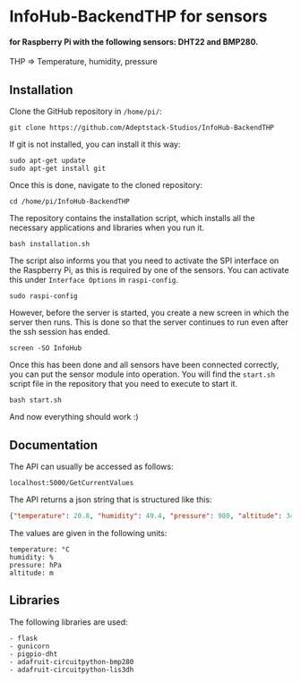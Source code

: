 # InfoHub-BackendTHP for sensors
#### for Raspberry Pi with the following sensors: DHT22 and BMP280.
THP => Temperature, humidity, pressure

## Installation
Clone the GitHub repository in `/home/pi/`:
```
git clone https://github.com/Adeptstack-Studios/InfoHub-BackendTHP
```

If git is not installed, you can install it this way:
```
sudo apt-get update
sudo apt-get install git
```

Once this is done, navigate to the cloned repository:
```
cd /home/pi/InfoHub-BackendTHP
```

The repository contains the installation script, which installs all the necessary applications and libraries when you run it.
```
bash installation.sh
```

The script also informs you that you need to activate the SPI interface on the Raspberry Pi, as this is required by one of the sensors.
You can activate this under `Interface Options` in `raspi-config`.
```
sudo raspi-config
```

However, before the server is started, you create a new screen in which the server then runs. This is done so that the server continues to run even after the ssh session has ended.
```
screen -SO InfoHub
```

Once this has been done and all sensors have been connected correctly, you can put the sensor module into operation. You will find the `start.sh` script file in the repository that you need to execute to start it.
```
bash start.sh
```
And now everything should work :)

## Documentation
The API can usually be accessed as follows:
```
localhost:5000/GetCurrentValues
```

The API returns a json string that is structured like this:
```json
{"temperature": 20.8, "humidity": 49.4, "pressure": 980, "altitude": 342.63}
```

The values are given in the following units:
```
temperature: °C
humidity: %
pressure: hPa
altitude: m
```

## Libraries
The following libraries are used:
```
- flask
- gunicorn
- pigpio-dht
- adafruit-circuitpython-bmp280
- adafruit-circuitpython-lis3dh
```

